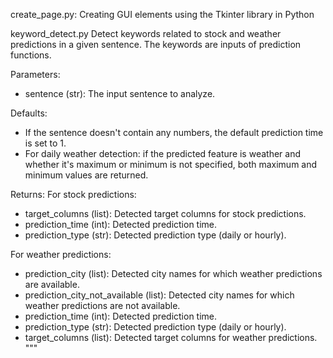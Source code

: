 create_page.py: Creating GUI elements using the Tkinter library in Python

keyword_detect.py
Detect keywords related to stock and weather predictions in a given sentence. The keywords are inputs of prediction functions.

Parameters:
- sentence (str): The input sentence to analyze.

Defaults: 
- If the sentence doesn't contain any numbers, the default prediction time is set to 1. 
- For daily weather 
detection: if the predicted feature is weather and whether it's maximum or minimum is not specified, both maximum and 
minimum values are returned.

Returns:
For stock predictions:
- target_columns (list): Detected target columns for stock predictions.
- prediction_time (int): Detected prediction time.
- prediction_type (str): Detected prediction type (daily or hourly).

For weather predictions:
- prediction_city (list): Detected city names for which weather predictions are available.
- prediction_city_not_available (list): Detected city names for which weather predictions are not available.
- prediction_time (int): Detected prediction time.
- prediction_type (str): Detected prediction type (daily or hourly).
- target_columns (list): Detected target columns for weather predictions.
"""

